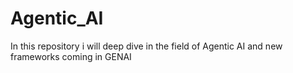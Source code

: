 # Agentic_AI
In this repository i will deep dive in the field of Agentic AI and new frameworks coming in GENAI
